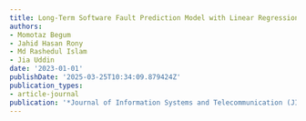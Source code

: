 ```yaml
---
title: Long-Term Software Fault Prediction Model with Linear Regression and Data Transformation
authors:
- Momotaz Begum
- Jahid Hasan Rony
- Md Rashedul Islam
- Jia Uddin
date: '2023-01-01'
publishDate: '2025-03-25T10:34:09.879424Z'
publication_types:
- article-journal
publication: '*Journal of Information Systems and Telecommunication (JIST)*'
---
```

